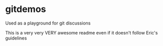# gitdemos
Used as a playground for git discussions

This is a very very VERY awesome readme even if it doesn't follow Eric's guidelines